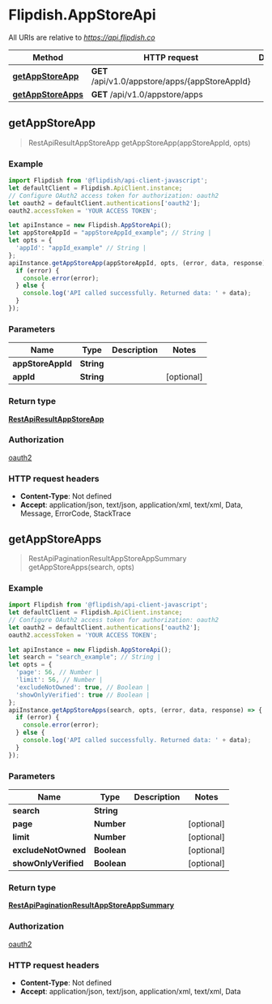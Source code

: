 # Flipdish.AppStoreApi

All URIs are relative to *https://api.flipdish.co*

Method | HTTP request | Description
------------- | ------------- | -------------
[**getAppStoreApp**](AppStoreApi.md#getAppStoreApp) | **GET** /api/v1.0/appstore/apps/{appStoreAppId} | 
[**getAppStoreApps**](AppStoreApi.md#getAppStoreApps) | **GET** /api/v1.0/appstore/apps | 



## getAppStoreApp

> RestApiResultAppStoreApp getAppStoreApp(appStoreAppId, opts)



### Example

```javascript
import Flipdish from '@flipdish/api-client-javascript';
let defaultClient = Flipdish.ApiClient.instance;
// Configure OAuth2 access token for authorization: oauth2
let oauth2 = defaultClient.authentications['oauth2'];
oauth2.accessToken = 'YOUR ACCESS TOKEN';

let apiInstance = new Flipdish.AppStoreApi();
let appStoreAppId = "appStoreAppId_example"; // String | 
let opts = {
  'appId': "appId_example" // String | 
};
apiInstance.getAppStoreApp(appStoreAppId, opts, (error, data, response) => {
  if (error) {
    console.error(error);
  } else {
    console.log('API called successfully. Returned data: ' + data);
  }
});
```

### Parameters


Name | Type | Description  | Notes
------------- | ------------- | ------------- | -------------
 **appStoreAppId** | **String**|  | 
 **appId** | **String**|  | [optional] 

### Return type

[**RestApiResultAppStoreApp**](RestApiResultAppStoreApp.md)

### Authorization

[oauth2](../README.md#oauth2)

### HTTP request headers

- **Content-Type**: Not defined
- **Accept**: application/json, text/json, application/xml, text/xml, Data, Message, ErrorCode, StackTrace


## getAppStoreApps

> RestApiPaginationResultAppStoreAppSummary getAppStoreApps(search, opts)



### Example

```javascript
import Flipdish from '@flipdish/api-client-javascript';
let defaultClient = Flipdish.ApiClient.instance;
// Configure OAuth2 access token for authorization: oauth2
let oauth2 = defaultClient.authentications['oauth2'];
oauth2.accessToken = 'YOUR ACCESS TOKEN';

let apiInstance = new Flipdish.AppStoreApi();
let search = "search_example"; // String | 
let opts = {
  'page': 56, // Number | 
  'limit': 56, // Number | 
  'excludeNotOwned': true, // Boolean | 
  'showOnlyVerified': true // Boolean | 
};
apiInstance.getAppStoreApps(search, opts, (error, data, response) => {
  if (error) {
    console.error(error);
  } else {
    console.log('API called successfully. Returned data: ' + data);
  }
});
```

### Parameters


Name | Type | Description  | Notes
------------- | ------------- | ------------- | -------------
 **search** | **String**|  | 
 **page** | **Number**|  | [optional] 
 **limit** | **Number**|  | [optional] 
 **excludeNotOwned** | **Boolean**|  | [optional] 
 **showOnlyVerified** | **Boolean**|  | [optional] 

### Return type

[**RestApiPaginationResultAppStoreAppSummary**](RestApiPaginationResultAppStoreAppSummary.md)

### Authorization

[oauth2](../README.md#oauth2)

### HTTP request headers

- **Content-Type**: Not defined
- **Accept**: application/json, text/json, application/xml, text/xml, Data

